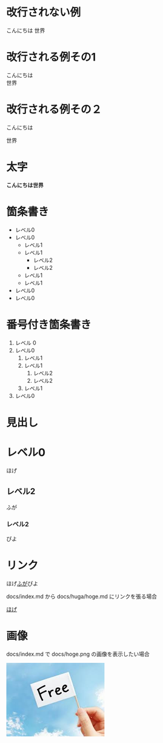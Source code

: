 # 改行されない例
こんにちは
世界

# 改行される例その1
こんにちは  
世界

# 改行される例その２
こんにちは

世界

# 太字
**こんにちは世界**

# 箇条書き
- レベル0
- レベル0
  - レベル1
  - レベル1
    - レベル2
    - レベル2
  - レベル1
  - レベル1
- レベル0
- レベル0

# 番号付き箇条書き
1. レベル 0
1. レベル0
   1. レベル1
   1. レベル1
      1. レベル2
      1. レベル2
   1. レベル1
1. レベル0

# 見出し
# レベル0
ほげ
## レベル2
ふが
### レベル2
ぴよ

# リンク
ほげ[ふが](https://github.com/)ぴよ

docs/index.md から docs/huga/hoge.md にリンクを張る場合

[ほげ](./huga/hoge.md)

# 画像
docs/index.md で docs/hoge.png の画像を表示したい場合

![ほげ](./images.jpg)

